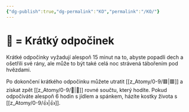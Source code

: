 ```yaml
---
{"dg-publish":true,"dg-permalink":"KO","permalink":"/KO/"}
---
```


# 🪫 = Krátký odpočinek  
Krátké odpočinky vyžadují alespoň 15 minut na to, abyste popadli dech a ošetřili své rány, ale může to být také celá noc strávená tábořením pod hvězdami. 

Po dokončení krátkého odpočinku můžete utratit [[z_Atomy/0-9/🟥\|🟥]] a získat zpět [[z_Atomy/0-9/💖\|💖]] rovné součtu, který hodíte. Pokud odpočíváte alespoň 6 hodin s jídlem a spánkem, házíte kostky života s [[z_Atomy/0-9/👍\|👍]].